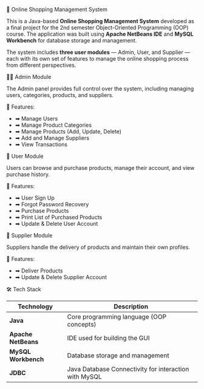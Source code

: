 🛒 Online Shopping Management System

This is a Java-based **Online Shopping Management System** developed as a final project for the 2nd semester Object-Oriented Programming (OOP) course. The application was built using **Apache NetBeans IDE** and **MySQL Workbench** for database storage and management.

The system includes **three user modules** — Admin, User, and Supplier — each with its own set of features to manage the online shopping process from different perspectives.



🧑‍💼 Admin Module

The Admin panel provides full control over the system, including managing users, categories, products, and suppliers.

🔹 Features:
- ➡ Manage Users
- ➡ Manage Product Categories
- ➡ Manage Products (Add, Update, Delete)
- ➡ Add and Manage Suppliers
- ➡ View Transactions



👤 User Module

Users can browse and purchase products, manage their account, and view purchase history.

🔹 Features:
- ➡ User Sign Up
- ➡ Forgot Password Recovery
- ➡ Purchase Products
- ➡ Print List of Purchased Products
- ➡ Update & Delete User Account



 🚚 Supplier Module

Suppliers handle the delivery of products and maintain their own profiles.

🔹 Features:
- ➡ Deliver Products
- ➡ Update & Delete Supplier Account

 🛠️ Tech Stack

| Technology | Description |
|------------|-------------|
| **Java**   | Core programming language (OOP concepts) |
| **Apache NetBeans** | IDE used for building the GUI |
| **MySQL Workbench** | Database storage and management |
| **JDBC**   | Java Database Connectivity for interaction with MySQL |


